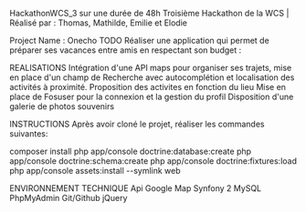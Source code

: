 HackathonWCS_3 sur une durée de 48h
Troisième Hackathon de la WCS | Réalisé par : Thomas, Mathilde, Emilie et Elodie

Project Name : Onecho
TODO
Réaliser une application qui permet de préparer ses vacances entre amis en respectant son budget :

REALISATIONS
Intégration d'une API maps pour organiser ses trajets, mise en place d'un champ de Recherche avec autocomplétion et localisation des activités à proximité. Proposition des activites en fonction du lieu Mise en place de Fosuser pour la connexion et la gestion du profil Disposition d'une galerie de photos souvenirs

INSTRUCTIONS
Après avoir cloné le projet, réaliser les commandes suivantes:

composer install
php app/console doctrine:database:create
php app/console doctrine:schema:create
php app/console doctrine:fixtures:load
php app/console assets:install --symlink web

ENVIRONNEMENT TECHNIQUE
Api Google Map
Synfony 2
MySQL
PhpMyAdmin
Git/Github
jQuery
